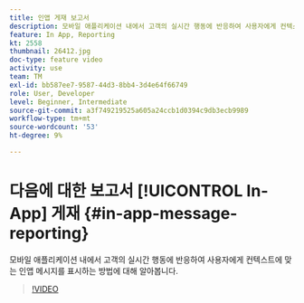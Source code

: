 ```yaml
---
title: 인앱 게재 보고서
description: 모바일 애플리케이션 내에서 고객의 실시간 행동에 반응하여 사용자에게 컨텍스트에 맞는 인앱 메시지를 표시하는 방법에 대해 알아봅니다.
feature: In App, Reporting
kt: 2558
thumbnail: 26412.jpg
doc-type: feature video
activity: use
team: TM
exl-id: bb587ee7-9587-44d3-8bb4-3d4e64f66749
role: User, Developer
level: Beginner, Intermediate
source-git-commit: a3f749219525a605a24ccb1d0394c9db3ecb9989
workflow-type: tm+mt
source-wordcount: '53'
ht-degree: 9%

---
```


# 다음에 대한 보고서 [!UICONTROL In-App] 게재 {#in-app-message-reporting}

모바일 애플리케이션 내에서 고객의 실시간 행동에 반응하여 사용자에게 컨텍스트에 맞는 인앱 메시지를 표시하는 방법에 대해 알아봅니다.

>[!VIDEO](https://video.tv.adobe.com/v/26412?quality=12&learn=on)
